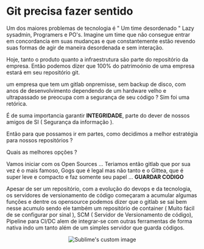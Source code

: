 # Git precisa fazer sentido

Um dos maiores problemas de tecnologia é " Um time desordenado "
Lazy sysadmin, Programers e PO's. Imagine um time que não consegue entrar em concordancia em suas mudanças e que constantemente estão revendo suas formas de agir de maneira desordenada e sem interação.

Hoje, tanto o produto quanto a infraestrutura são parte do repositório da empresa. Então podemos dizer que 100% do patrimoónio de uma empresa estará em seu repositório git.

um empresa que tem um gitlab onpremisse, sem backup de disco, com anos de desenvolvimento dependendo de um hardware velho e ultrapassado se preocupa com a segurança de seu código ? 
Sim foi uma retórica.

É de suma importancia garantir **INTEGRIDADE**, parte do dever de nossos amigos de SI ( Segurança da informação ).

Então para que possamos ir em partes, como decidimos a melhor estratégia para nossos repositórios ?

Quais as melhores opções ?

Vamos iniciar com os Open Sources ... Teriamos então gitlab que por sua vez é o mais famoso, Gogs que é legal mas não tanto e o Gittea, que é super leve e compacto e faz somente seu papel ... **GUARDAR CODIGO**

Apesar de ser um repositório, com a evolução do devops e da tecnologia, os servidores de versionamento de código começaram a acumular algumas funções e dentre os opensource podemos dizer que o gitlab se sai bem nesse acumulo sendo ele também um repositório de container ( Muito fácil de se configurar por sinal ), SCM ( Servidor de Versionamento de código), Pipeline para CI/DC alem de integrar-se com outras ferramentas de forma nativa indo um tanto além de um simples servidor que guarda códigos.


<p align="center">


<img src="https://about.gitlab.com/images/blogimages/moving-to-gitlab-cover.png" alt="Sublime's custom image"/>

</p>
